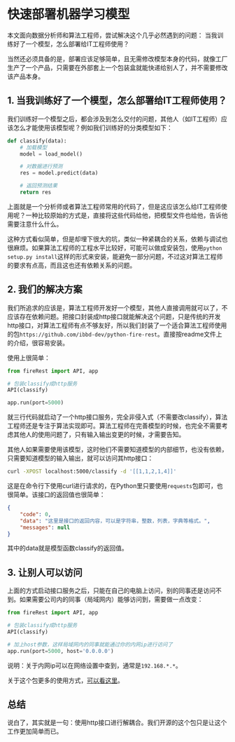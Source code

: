 # 快速部署机器学习模型

本文面向数据分析师和算法工程师，尝试解决这个几乎必然遇到的问题： 当我训练好了一个模型，怎么部署给IT工程师使用？

当然还必须具备的是，部署应该足够简单，且无需修改模型本身的代码，就像工厂生产了一个产品，只需要在外部套上一个包装盒就能快递给别人了，并不需要修改该产品本身。


## 1. 当我训练好了一个模型，怎么部署给IT工程师使用？

我们训练好一个模型之后，都会涉及到怎么交付的问题，其他人（如IT工程师）应该怎么才能使用该模型呢？例如我们训练好的分类模型如下：

```python
def classify(data):
    # 加载模型
    model = load_model()

    # 对数据进行预测
    res = model.predict(data)

    # 返回预测结果
    return res
```

上面就是一个分析师或者算法工程师常用的代码了，但是这应该怎么给IT工程师使用呢？一种比较原始的方式是，直接将这些代码给他，把模型文件也给他，告诉他需要注意什么什么。

这种方式看似简单，但是却埋下很大的坑，类似一种紧耦合的关系，依赖与调试也很麻烦。如果算法工程师的工程水平比较好，可能可以做成安装包，使用`python setup.py install`这样的形式来安装，能避免一部分问题，不过这对算法工程师的要求有点高，而且这也还有依赖关系的问题。

## 2. 我们的解决方案

我们所追求的应该是，算法工程师开发好一个模型，其他人直接调用就可以了，不应该存在依赖问题。把接口封装成http接口就能解决这个问题，只是传统的开发http接口，对算法工程师有点不够友好，所以我们封装了一个适合算法工程师使用的包`https://github.com/ibbd-dev/python-fire-rest`。直接按readme文件上的介绍，很容易安装。

使用上很简单：

```python
from fireRest import API, app

# 包装classify成http服务
API(classify)

app.run(port=5000)
```

就三行代码就启动了一个http接口服务，完全非侵入式（不需要改classify），算法工程师还是专注于算法实现即可。算法工程师在完善模型的时候，也完全不需要考虑其他人的使用问题了，只有输入输出变更的时候，才需要告知。

其他人如果需要使用该模型，这时他们不需要知道模型的内部细节，也没有依赖，只需要知道模型的输入输出，就可以访问其http接口：

```sh
curl -XPOST localhost:5000/classify -d '[[1,1,2,1,4]]'
```

这是在命令行下使用curl进行请求的，在Python里只要使用`requests`包即可，也很简单。该接口的返回值也很简单：

```json
{
    "code": 0,
    "data": "这里是接口的返回内容，可以是字符串，整数，列表，字典等格式。",
    "messages": null
}
```

其中的data就是模型函数classify的返回值。

## 3. 让别人可以访问

上面的方式启动接口服务之后，只能在自己的电脑上访问，别的同事还是访问不到。如果需要公司内的同事（局域网内）能够访问到，需要做一点改变：

```python
from fireRest import API, app

# 包装classify成http服务
API(classify)

# 加上host参数，这样局域网内的同事就能通过你的内网ip进行访问了
app.run(port=5000, host='0.0.0.0')
```

说明：关于内网ip可以在网络设置中查到，通常是`192.168.*.*`。

关于这个包更多的使用方式，[可以看这里](https://github.com/ibbd-dev/python-fire-rest)。

## 总结

说白了，其实就是一句：使用http接口进行解耦合。我们开源的这个包只是让这个工作更加简单而已。

